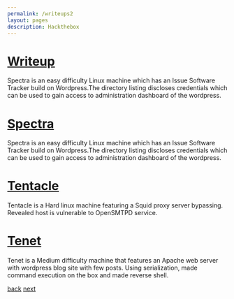 ```yaml
---
permalink: /writeups2
layout: pages
description: Hackthebox
---
```


# [Writeup](/writeup)

Spectra is an easy difficulty Linux machine which has an Issue Software Tracker build on Wordpress.The directory listing discloses credentials which can be used to gain access to administration dashboard of the wordpress.

# [Spectra](/spectra)

Spectra is an easy difficulty Linux machine which has an Issue Software Tracker build on Wordpress.The directory listing discloses credentials which can be used to gain access to administration dashboard of the wordpress.

# [Tentacle](/tentacle)

Tentacle is a Hard linux machine featuring a Squid proxy server bypassing. Revealed host is vulnerable to OpenSMTPD service.

# [Tenet](/tenet)

Tenet is a Medium difficulty machine that features an Apache web server with wordpress blog site with few posts. Using serialization, made command execution on the box and made reverse shell.

[back](/) [next](/writeups)